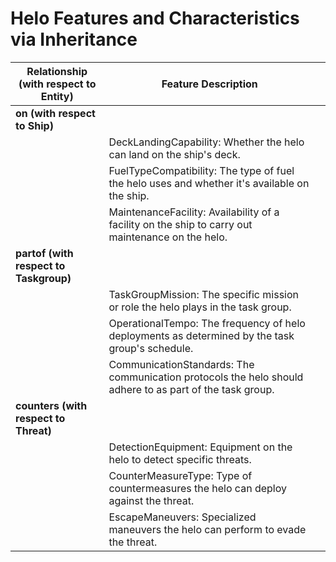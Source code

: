 # Helo Features and Characteristics via Inheritance

| **Relationship (with respect to Entity)** | **Feature Description** |   |
|------------------------------------------|--------------------------|---|
| **on (with respect to Ship)**            |                          |   |
|                                          | DeckLandingCapability: Whether the helo can land on the ship's deck. |   |
|                                          | FuelTypeCompatibility: The type of fuel the helo uses and whether it's available on the ship. |   |
|                                          | MaintenanceFacility: Availability of a facility on the ship to carry out maintenance on the helo. |   |
| **partof (with respect to Taskgroup)**   |                          |   |
|                                          | TaskGroupMission: The specific mission or role the helo plays in the task group. |   |
|                                          | OperationalTempo: The frequency of helo deployments as determined by the task group's schedule. |   |
|                                          | CommunicationStandards: The communication protocols the helo should adhere to as part of the task group. |   |
| **counters (with respect to Threat)**    |                          |   |
|                                          | DetectionEquipment: Equipment on the helo to detect specific threats. |   |
|                                          | CounterMeasureType: Type of countermeasures the helo can deploy against the threat. |   |
|                                          | EscapeManeuvers: Specialized maneuvers the helo can perform to evade the threat. |   |
